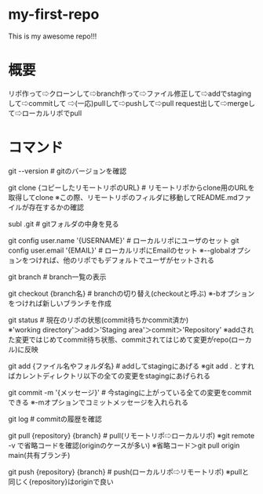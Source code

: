 # my-first-repo
This is my awesome repo!!!

# 概要
リポ作って⇨クローンして⇨branch作って⇨ファイル修正して⇨addでstagingして⇨commitして
⇨(一応)pullして⇨pushして⇨pull request出して⇨mergeして⇨ローカルリポでpull

# コマンド
git --version  # gitのバージョンを確認

git clone {コピーしたリモートリポのURL}  # リモートリポからclone用のURLを取得してclone
※この際、リモートリポのフィルダに移動してREADME.mdファイルが存在するかの確認

subl .git  # gitフォルダの中身を見る

git config user.name '{USERNAME}'  # ローカルリポにユーザのセット
git config user.email '{EMAIL}'  # ローカルリポにEmailのセット
※--globalオプションをつければ、他のリポでもデフォルトでユーザがセットされる

git branch  # branch一覧の表示

git checkout {branch名}  # branchの切り替え(checkoutと呼ぶ)
※-bオプションをつければ新しいブランチを作成

git status  # 現在のリポの状態(commit待ちかcommit済か)	
※'working directory'＞add＞'Staging area'＞commit＞'Repository'
※addされた変更ではじめてcommit待ち状態、commitされてはじめて変更がrepo(ローカル)に反映

git add {ファイル名やフォルダ名}  # addしてstagingにあげる
※git add . とすればカレントディレクトリ以下の全ての変更をstagingにあげられる

git commit -m '{メッセージ}'  # 今stagingに上がっている全ての変更をcommitできる
※-mオプションでコミットメッセージを入れられる

git log  # commitの履歴を確認

git pull {repository} {branch}  # pull(リモートリポ⇨ローカルリポ)
※git remote -v で省略コードを確認(originのケースが多い)
※省略コード＞git pull origin main(共有ブランチ)

git push {repository} {branch}  # push(ローカルリポ⇨リモートリポ)
※pullと同じく{repository}はoriginで良い


